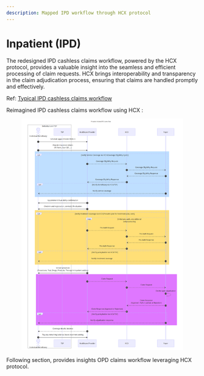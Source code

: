 ```yaml
---
description: Mapped IPD workflow through HCX protocol
---
```


# Inpatient (IPD)

The redesigned IPD cashless claims workflow, powered by the HCX protocol, provides a valuable insight into the seamless and efficient processing of claim requests. HCX brings interoperability and transparency in the claim adjudication process, ensuring that claims are handled promptly and effectively.

Ref: [Typical IPD cashless claims workflow](../typical-workflows/inpatient-ipd.md)

Reimagined IPD cashless claims workflow using HCX :&#x20;

<figure><img src="../../../.gitbook/assets/IPD cashless using HCX.png" alt=""><figcaption></figcaption></figure>

Following section, provides insights OPD claims workflow leveraging HCX protocol.
